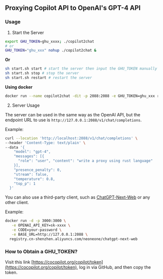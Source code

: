 ## Proxying Copilot API to OpenAI's GPT-4 API

### Usage

1. Start the Server
```bash
export GHU_TOKEN=ghu_xxxx; ./copilot2chat
# or 
GHU_TOKEN="ghu_xxx" nohup ./copilot2chat &
```

**Or**

```bash
sh start.sh start # start the server then input the GHU_TOKEN manually
sh start.sh stop # stop the server
sh start.sh restart # restart the server
```

**Using docker**
  
```bash
docker run --name copilot2chat -dit -p 2088:2088 -e GHU_TOKEN=ghu_xxx registry.cn-shenzhen.aliyuncs.com/neoneone/copilot2chat

```

2. Server Usage

The server can be used in the same way as the OpenAI API, but the endpoint URL to use is `http://127.0.0.1:2088/v1/chat/completions`.

Example:

```bash
curl --location 'http://localhost:2088/v1/chat/completions' \
--header 'Content-Type: text/plain' \
--data '{
    "model": "gpt-4",
    "messages": [{
      "role": "user", "content": "write a proxy using rust language"
    }],
    "presence_penalty": 0,
    "stream": false,
    "temperature": 0.8,
    "top_p": 1
  }'
```

You can also use a third-party client, such as [ChatGPT-Next-Web](https://github.com/lvguanjun/ChatGPT-Next-Web) or any other client.

Example:

```bash
docker run -d -p 3000:3000 \
   -e OPENAI_API_KEY=sk-xxxx \
   -e CODE=your-password \
   -e BASE_URL=http://127.0.0.1:2088 \
  registry.cn-shenzhen.aliyuncs.com/neoneone/chatgpt-next-web
```

### How to Obtain a GHU_TOKEN?

Visit this link [https://cocopilot.org/copilot/token](https://cocopilot.org/copilot/token), log in via GitHub, and then copy the token.
